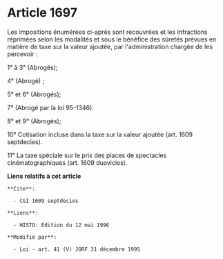 # Article 1697

Les impositions énumérées ci-après sont recouvrées et les infractions réprimées selon les modalités et sous le bénéfice des
sûretés prévues en matière de taxe sur la valeur ajoutée, par l'administration chargée de les percevoir :

1° à 3° (Abrogés);

4° (Abrogé) ;

5° et 6° (Abrogés);

7° (Abrogé par la loi 95-1346).

8° et 9° (Abrogés);

10° Cotisation incluse dans la taxe sur la valeur ajoutée (art. 1609 septdecies).

11° La taxe spéciale sur le prix des places de spectacles cinématographiques (art. 1609 duovicies).

**Liens relatifs à cet article**

	**Cite**:

	  - CGI 1609 septdecies

	**Liens**:

	  - HISTO: Edition du 12 mai 1996

	**Modifié par**:

	  - Loi - art. 41 (V) JORF 31 décembre 1995
